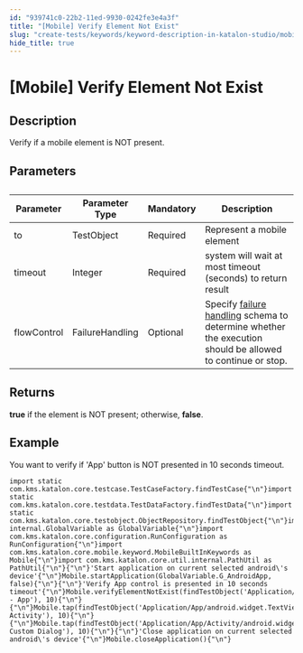 ```yaml
---
id: "939741c0-22b2-11ed-9930-0242fe3e4a3f"
title: "[Mobile] Verify Element Not Exist"
slug: "create-tests/keywords/keyword-description-in-katalon-studio/mobile-keywords/mobile-verify-element-not-exist"
hide_title: true
---
```


# <a id="id_0" class="anchor_top_offset"/><a id="ariaid-title1" class="anchor_top_offset"/>[Mobile] Verify Element Not Exist


## <a id="id_0__id_1" class="anchor_top_offset"/>Description

              
<p xmlns="http://www.w3.org/1999/xhtml" className="p">Verify if a mobile element is NOT present.</p> 
      

## <a id="id_0__id_2" class="anchor_top_offset"/>Parameters  

              
<table xmlns="http://www.w3.org/1999/xhtml" className="table anchor_top_offset" id="id_0__3c35e6d3-31ef-49e9-ae5c-bb0d9cacb0f2"><caption /><thead className="thead"><tr className><th className="entry anchor_top_offset" id="id_0__3c35e6d3-31ef-49e9-ae5c-bb0d9cacb0f2__entry__1">Parameter</th><th className="entry anchor_top_offset" id="id_0__3c35e6d3-31ef-49e9-ae5c-bb0d9cacb0f2__entry__2">Parameter Type</th><th className="entry anchor_top_offset" id="id_0__3c35e6d3-31ef-49e9-ae5c-bb0d9cacb0f2__entry__3">Mandatory</th><th className="entry anchor_top_offset" id="id_0__3c35e6d3-31ef-49e9-ae5c-bb0d9cacb0f2__entry__4">Description</th></tr></thead><tbody className="tbody"><tr className><td className="entry" headers="id_0__3c35e6d3-31ef-49e9-ae5c-bb0d9cacb0f2__entry__1 id_0__3c35e6d3-31ef-49e9-ae5c-bb0d9cacb0f2__entry__2 id_0__3c35e6d3-31ef-49e9-ae5c-bb0d9cacb0f2__entry__3 id_0__3c35e6d3-31ef-49e9-ae5c-bb0d9cacb0f2__entry__4 ">to</td><td className="entry" headers="id_0__3c35e6d3-31ef-49e9-ae5c-bb0d9cacb0f2__entry__1 id_0__3c35e6d3-31ef-49e9-ae5c-bb0d9cacb0f2__entry__2 id_0__3c35e6d3-31ef-49e9-ae5c-bb0d9cacb0f2__entry__3 id_0__3c35e6d3-31ef-49e9-ae5c-bb0d9cacb0f2__entry__4 ">TestObject</td><td className="entry" headers="id_0__3c35e6d3-31ef-49e9-ae5c-bb0d9cacb0f2__entry__1 id_0__3c35e6d3-31ef-49e9-ae5c-bb0d9cacb0f2__entry__2 id_0__3c35e6d3-31ef-49e9-ae5c-bb0d9cacb0f2__entry__3 id_0__3c35e6d3-31ef-49e9-ae5c-bb0d9cacb0f2__entry__4 ">Required</td><td className="entry" headers="id_0__3c35e6d3-31ef-49e9-ae5c-bb0d9cacb0f2__entry__1 id_0__3c35e6d3-31ef-49e9-ae5c-bb0d9cacb0f2__entry__2 id_0__3c35e6d3-31ef-49e9-ae5c-bb0d9cacb0f2__entry__3 id_0__3c35e6d3-31ef-49e9-ae5c-bb0d9cacb0f2__entry__4 ">Represent a mobile element</td></tr><tr className><td className="entry" headers="id_0__3c35e6d3-31ef-49e9-ae5c-bb0d9cacb0f2__entry__1 id_0__3c35e6d3-31ef-49e9-ae5c-bb0d9cacb0f2__entry__2 id_0__3c35e6d3-31ef-49e9-ae5c-bb0d9cacb0f2__entry__3 id_0__3c35e6d3-31ef-49e9-ae5c-bb0d9cacb0f2__entry__4 ">timeout</td><td className="entry" headers="id_0__3c35e6d3-31ef-49e9-ae5c-bb0d9cacb0f2__entry__1 id_0__3c35e6d3-31ef-49e9-ae5c-bb0d9cacb0f2__entry__2 id_0__3c35e6d3-31ef-49e9-ae5c-bb0d9cacb0f2__entry__3 id_0__3c35e6d3-31ef-49e9-ae5c-bb0d9cacb0f2__entry__4 ">Integer</td><td className="entry" headers="id_0__3c35e6d3-31ef-49e9-ae5c-bb0d9cacb0f2__entry__1 id_0__3c35e6d3-31ef-49e9-ae5c-bb0d9cacb0f2__entry__2 id_0__3c35e6d3-31ef-49e9-ae5c-bb0d9cacb0f2__entry__3 id_0__3c35e6d3-31ef-49e9-ae5c-bb0d9cacb0f2__entry__4 ">Required</td><td className="entry" headers="id_0__3c35e6d3-31ef-49e9-ae5c-bb0d9cacb0f2__entry__1 id_0__3c35e6d3-31ef-49e9-ae5c-bb0d9cacb0f2__entry__2 id_0__3c35e6d3-31ef-49e9-ae5c-bb0d9cacb0f2__entry__3 id_0__3c35e6d3-31ef-49e9-ae5c-bb0d9cacb0f2__entry__4 ">system will wait at most timeout (seconds) to return         result</td></tr><tr className><td className="entry" headers="id_0__3c35e6d3-31ef-49e9-ae5c-bb0d9cacb0f2__entry__1 id_0__3c35e6d3-31ef-49e9-ae5c-bb0d9cacb0f2__entry__2 id_0__3c35e6d3-31ef-49e9-ae5c-bb0d9cacb0f2__entry__3 id_0__3c35e6d3-31ef-49e9-ae5c-bb0d9cacb0f2__entry__4 ">flowControl</td><td className="entry" headers="id_0__3c35e6d3-31ef-49e9-ae5c-bb0d9cacb0f2__entry__1 id_0__3c35e6d3-31ef-49e9-ae5c-bb0d9cacb0f2__entry__2 id_0__3c35e6d3-31ef-49e9-ae5c-bb0d9cacb0f2__entry__3 id_0__3c35e6d3-31ef-49e9-ae5c-bb0d9cacb0f2__entry__4 ">FailureHandling</td><td className="entry" headers="id_0__3c35e6d3-31ef-49e9-ae5c-bb0d9cacb0f2__entry__1 id_0__3c35e6d3-31ef-49e9-ae5c-bb0d9cacb0f2__entry__2 id_0__3c35e6d3-31ef-49e9-ae5c-bb0d9cacb0f2__entry__3 id_0__3c35e6d3-31ef-49e9-ae5c-bb0d9cacb0f2__entry__4 ">Optional</td><td className="entry" headers="id_0__3c35e6d3-31ef-49e9-ae5c-bb0d9cacb0f2__entry__1 id_0__3c35e6d3-31ef-49e9-ae5c-bb0d9cacb0f2__entry__2 id_0__3c35e6d3-31ef-49e9-ae5c-bb0d9cacb0f2__entry__3 id_0__3c35e6d3-31ef-49e9-ae5c-bb0d9cacb0f2__entry__4 ">Specify <a className="xref" href="/docs/maintain/configure-failure-handling-settings-in-katalon-studio">failure handling</a> schema to         determine whether the execution should be allowed to continue or         stop.</td></tr></tbody></table> 
      

## <a id="id_0__id_3" class="anchor_top_offset"/>Returns

              
<p xmlns="http://www.w3.org/1999/xhtml" className="p">   <strong className="ph b">true</strong> if the element is NOT present;   otherwise, <strong className="ph b">false</strong>.</p> 
      

## <a id="id_0__id_4" class="anchor_top_offset"/>Example

              
<p xmlns="http://www.w3.org/1999/xhtml" className="p">You want to verify if 'App' button is NOT presented in 10   seconds timeout.</p> 
              
<pre xmlns="http://www.w3.org/1999/xhtml" className="pre codeblock"><code>import static com.kms.katalon.core.testcase.TestCaseFactory.findTestCase{"\n"}import static com.kms.katalon.core.testdata.TestDataFactory.findTestData{"\n"}import static com.kms.katalon.core.testobject.ObjectRepository.findTestObject{"\n"}import internal.GlobalVariable as GlobalVariable{"\n"}import com.kms.katalon.core.configuration.RunConfiguration as RunConfiguration{"\n"}import com.kms.katalon.core.mobile.keyword.MobileBuiltInKeywords as Mobile{"\n"}import com.kms.katalon.core.util.internal.PathUtil as PathUtil{"\n"}{"\n"}'Start application on current selected android\'s device'{"\n"}Mobile.startApplication(GlobalVariable.G_AndroidApp, false){"\n"}{"\n"}'Verify App control is presented in 10 seconds timeout'{"\n"}Mobile.verifyElementNotExist(findTestObject('Application/android.widget.TextView - App'), 10){"\n"}{"\n"}Mobile.tap(findTestObject('Application/App/android.widget.TextView-Activity'), 10){"\n"}{"\n"}Mobile.tap(findTestObject('Application/App/Activity/android.widget.TextView-Custom Dialog'), 10){"\n"}{"\n"}'Close application on current selected android\'s device'{"\n"}Mobile.closeApplication(){"\n"}</code></pre> 
            
